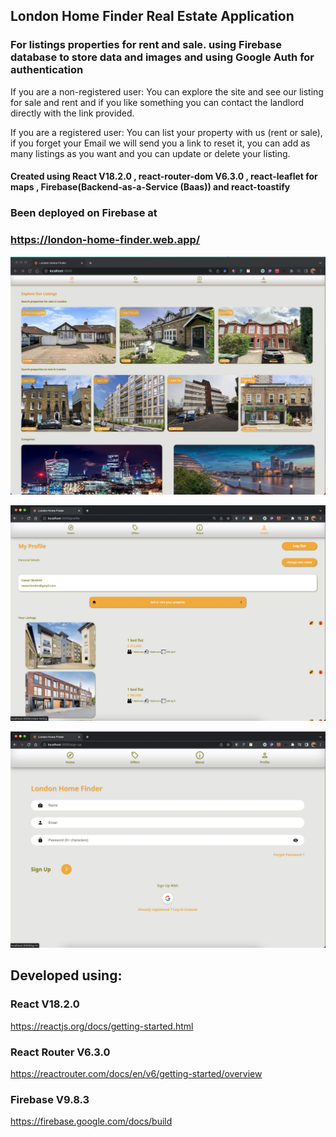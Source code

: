 ## London Home Finder Real Estate Application

### For listings properties for rent and sale. using Firebase database to store data and images and using Google Auth for authentication

If you are a non-registered user:
You can explore the site and see our listing for sale and rent and if you like something you can contact the landlord directly with the link provided.

If you are a registered user:
You can list your property with us (rent or sale), if you forget your Email we will send you a link to reset it, you can add as many listings as you want and you can update or delete your listing.

#### Created using React V18.2.0 , react-router-dom V6.3.0 , react-leaflet for maps , Firebase(Backend-as-a-Service (Baas)) and react-toastify

### Been deployed on Firebase at

### <https://london-home-finder.web.app/>

![screeshot 1](./src/assets/jpg/Screenshot1.jpg)

![screeshot 2](./src/assets/jpg/Screenshot2.jpg)

![screeshot 3](./src/assets/jpg/Screenshot3.jpg)

## Developed using:

### React V18.2.0

<https://reactjs.org/docs/getting-started.html>

### React Router V6.3.0

<https://reactrouter.com/docs/en/v6/getting-started/overview>

### Firebase V9.8.3

<https://firebase.google.com/docs/build>
